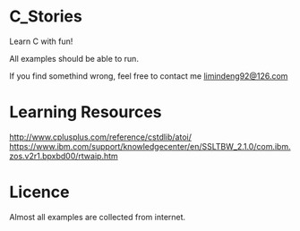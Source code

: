 # C_Stories

Learn C with fun!

All examples should be able to run.

If you find somethind wrong, feel free to contact me limindeng92@126.com

#  Learning Resources

http://www.cplusplus.com/reference/cstdlib/atoi/
https://www.ibm.com/support/knowledgecenter/en/SSLTBW_2.1.0/com.ibm.zos.v2r1.bpxbd00/rtwaip.htm

# Licence
Almost all examples are collected from internet.
